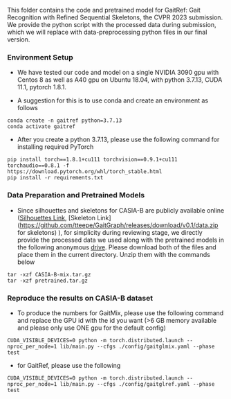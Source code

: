 This folder contains the code and pretrained model for GaitRef: Gait Recognition with Refined Sequential Skeletons, the CVPR 2023 submission. We provide the python script with the processed data during submission, which we will replace with data-preprocessing python files in our final version. 

### Environment Setup

 * We have tested our code and model on a single NVIDIA 3090 gpu with Centos 8 as well as A40 gpu on Ubuntu 18.04, with python 3.7.13, CUDA 11.1, pytorch 1.8.1.

 * A suggestion for this is to use conda and create an environment as follows

```
conda create -n gaitref python=3.7.13
conda activate gaitref
```

 * After you create a python 3.7.13, please use the following command for installing required PyTorch

```
pip install torch==1.8.1+cu111 torchvision==0.9.1+cu111 torchaudio==0.8.1 -f https://download.pytorch.org/whl/torch_stable.html
pip install -r requirements.txt
```

### Data Preparation and Pretrained Models

 * Since silhouettes and skeletons for CASIA-B are publicly available online ([Silhouettes Link](http://www.cbsr.ia.ac.cn/GaitDatasetB-silh.zip), [Skeleton Link](https://github.com/tteepe/GaitGraph/releases/download/v0.1/data.zip for skeletons) ), for simplicity during reviewing stage, we directly provide the processed data we used along with the pretrained models in the following anonymous [drive](https://mega.nz/folder/FeUnWbqa#3Pew51i7BWVftLkZ5pbaJQ). Please download both of the files and place them in the current directory. Unzip them with the commands below

```
tar -xzf CASIA-B-mix.tar.gz
tar -xzf pretrained.tar.gz
```

### Reproduce the results on CASIA-B dataset

 * To produce the numbers for GaitMix, please use the following command and replace the GPU id with the id you want (>6 GB memory available and please only use ONE gpu for the default config)

```
CUDA_VISIBLE_DEVICES=0 python -m torch.distributed.launch --nproc_per_node=1 lib/main.py --cfgs ./config/gaitglmix.yaml --phase test
```

 * for GaitRef, please use the following

```
CUDA_VISIBLE_DEVICES=0 python -m torch.distributed.launch --nproc_per_node=1 lib/main.py --cfgs ./config/gaitglref.yaml --phase test
```
